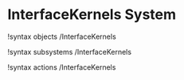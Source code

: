 <!-- MOOSE Documentation Stub: Remove this when content is added. -->

# InterfaceKernels System
!syntax objects /InterfaceKernels

!syntax subsystems /InterfaceKernels

!syntax actions /InterfaceKernels
